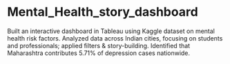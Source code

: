 # Mental_Health_story_dashboard
Built an interactive dashboard in Tableau using Kaggle dataset on mental health risk factors. Analyzed data across Indian cities, focusing on students and professionals; applied filters &amp; story-building. Identified that Maharashtra contributes 5.71% of depression cases nationwide.
